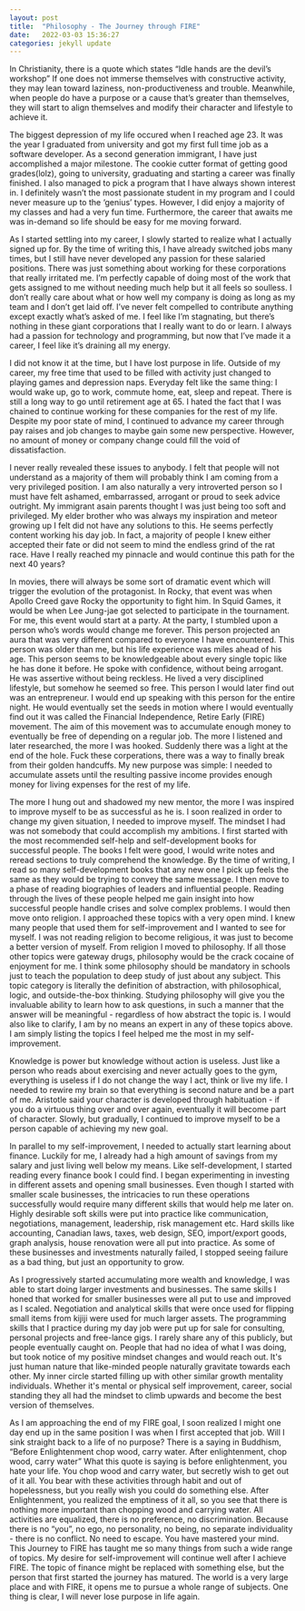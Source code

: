 ```yaml
---
layout: post
title:  "Philosophy - The Journey through FIRE"
date:   2022-03-03 15:36:27
categories: jekyll update
---
```


In Christianity, there is a quote which states “Idle hands are the devil’s workshop” If one does not immerse themselves with constructive activity, they may lean toward laziness, non-productiveness and trouble. Meanwhile, when people do have a purpose or a cause that’s greater than themselves, they will start to align themselves and modify their character and lifestyle to achieve it.

The biggest depression of my life occured when I reached age 23. It was the year I graduated from university and got my first full time job as a software developer. As a second generation immigrant, I have just accomplished a major milestone. The cookie cutter format of getting good grades(lolz), going to university, graduating and starting a career was finally finished. I also managed to pick a program that I have always shown interest in. I definitely  wasn’t the most passionate student in my program and I could never measure up to the ‘genius’ types. However, I did enjoy a majority of my classes and had a very fun time. Furthermore, the career that awaits me was in-demand so life should be easy for me moving forward.

As I started settling into my career, I slowly started to realize what I actually signed up for. By the time of writing this, I have already switched jobs many times, but I still have never developed any passion for these salaried positions. There was just something about working for these corporations that really irritated me. I’m perfectly capable of doing most of the work that gets assigned to me without needing much help but it all feels so soulless. I don’t really care about what or how well my company is doing as long as my team and I don’t get laid off. I’ve never felt compelled to contribute anything except exactly what’s asked of me. I feel like I’m stagnating, but there’s nothing in these giant corporations that I really want to do or learn. I always had a passion for technology and programming, but now that I’ve made it a career, I feel like it’s draining all my energy. 

I did not know it at the time, but I have lost purpose in life. Outside of my career, my free time that used to be filled with activity just changed to playing games and depression naps. Everyday felt like the same thing: I would wake up, go to work, commute home, eat, sleep and repeat. There is still a long way to go until retirement age at 65. I hated the fact that I was chained to continue working for these companies for the rest of my life. Despite my poor state of mind, I continued to advance my career through pay raises and job changes to maybe gain some new perspective. However, no amount of money or company change could fill the void of dissatisfaction. 

I never really revealed these issues to anybody. I felt that people will not understand as a majority of them will probably think I am coming from a very privileged position. I am also naturally a very introverted person so I must have felt ashamed, embarrassed, arrogant or proud to seek advice outright. My immigrant asain parents thought I was just being too soft and privileged. My elder brother who was always my inspiration and meteor growing up I felt did not have any solutions to this. He seems perfectly content working his day job. In fact, a majority of people I knew either accepted their fate or did not seem to mind the endless grind of the rat race. Have I really reached my pinnacle and would continue this path for the next 40 years?

In movies, there will always be some sort of dramatic event which will trigger the evolution of the protagonist. In Rocky, that event was when Apollo Creed gave Rocky the opportunity to fight him. In Squid Games, it would be when Lee Jung-jae got selected to participate in the tournament. For me, this event would start at a party. At the party, I stumbled upon a person who’s words would change me forever. This person projected an aura that was very different compared to everyone I have encountered. This person was older than me, but his life experience was miles ahead of his age. This person seems to be knowledgeable about every single topic like he has done it before. He spoke with confidence, without being arrogant. He was assertive without being reckless. He lived a very disciplined lifestyle, but somehow he seemed so free. This person I would later find out was an entrepreneur. I would end up speaking with this person for the entire night. He would eventually set the seeds in motion where I would eventually find out it was called the Financial Independence, Retire Early (FIRE) movement. The aim of this movement was to accumulate enough money to eventually be free of depending on a regular job. The more I listened and later researched, the more I was hooked. Suddenly there was a light at the end of the hole. Fuck these corperations, there was a way to finally break from their golden handcuffs. My new purpose was simple: I needed to accumulate assets until the resulting passive income provides enough money for living expenses for the rest of my life.

The more I hung out and shadowed my new mentor, the more I was inspired to improve myself to be as successful as he is. I soon realized in order to change my given situation, I needed to improve myself. The mindset I had was not somebody that could accomplish my ambitions. I first started with the most recommended self-help and self-development books for successful people. The books I felt were good, I would write notes and reread sections to truly comprehend the knowledge. By the time of writing, I read so many self-development books that any new one I pick up feels the same as they would be trying to convey the same message. I then move to a phase of reading biographies of leaders and influential people. Reading through the lives of these people helped me gain insight into how successful people handle crises and solve complex problems. I would then move onto religion. I approached these topics with a very open mind. I knew many people that used them for self-improvement and I wanted to see for myself. I was not reading religion to become religious, it was just to become a better version of myself. From religion I moved to philosophy. If all those other topics were gateway drugs, philosophy would be the crack cocaine of enjoyment for me. I think some philosophy should be mandatory in schools just to teach the population to deep study of just about any subject. This topic category is literally the definition of abstraction, with philosophical, logic, and outside-the-box thinking. Studying philosophy will give you the invaluable ability to learn how to ask questions, in such a manner that the answer will be meaningful - regardless of how abstract the topic is. I would also like to clarify, I am by no means an expert in any of these topics above. I am simply listing the topics I feel helped me the most in my self-improvement.

Knowledge is power but knowledge without action is useless. Just like a person who reads about exercising and never actually goes to the gym, everything is useless if I do not change the way I act, think or live my life. I needed to rewire my brain so that everything is second nature and be a part of me. Aristotle said your character is developed through habituation - if you do a virtuous thing over and over again, eventually it will become part of character. Slowly, but gradually, I continued to improve myself to be a person capable of achieving my new goal.

In parallel to my self-improvement, I needed to actually start learning about finance. Luckily for me, I already had a high amount of savings from my salary and just living well below my means. Like self-development, I started reading every finance book I could find. I began experimenting in investing in different assets and opening small businesses. Even though I started with smaller scale businesses, the intricacies to run these operations successfully would require many different skills that would help me later on. Highly desirable soft skills were put into practice like communication, negotiations, management, leadership, risk management etc. Hard skills like accounting, Canadian laws, taxes, web design, SEO, import/export goods, graph analysis, house renovation were all put into practice. As some of these businesses and investments naturally failed, I stopped seeing failure as a bad thing, but just an opportunity to grow. 

As I progressively started accumulating more wealth and knowledge, I was able to start doing larger investments and businesses. The same skills I honed that worked for smaller businesses were all put to use and improved as I scaled. Negotiation and analytical skills that were once used for flipping small items from kijiji were used for much larger assets. The programming skills that I practice during my day job were put up for sale for consulting, personal projects and free-lance gigs. I rarely share any of this publicly, but people eventually caught on. People that had no idea of what I was doing, but took notice of my positive mindset changes and would reach out. It's just human nature that like-minded people naturally gravitate towards each other. My inner circle started filling up with other similar growth mentality individuals. Whether it's mental or physical self improvement, career, social standing they all had the mindset to climb upwards and become the best version of themselves. 

As I am approaching the end of my FIRE goal, I soon realized I might one day end up in the same position I was when I first accepted that job. Will I sink straight back to a life of no purpose? There is a saying in Buddhism, “Before Enlightenment chop wood, carry water. After enlightenment, chop wood, carry water” What this quote is saying is before enlightenment, you hate your life. You chop wood and carry water, but secretly wish to get out of it all. You bear with these activities through habit and out of hopelessness, but you really wish you could do something else. After Enlightenment, you realized the emptiness of it all, so you see that there is nothing more important than chopping wood and carrying water. All activities are equalized, there is no preference, no discrimination. Because there is no “you”, no ego, no personality, no being, no separate individuality - there is no conflict. No need to escape. You have mastered your mind. This Journey to FIRE has taught me so many things from such a wide range of topics. My desire for self-improvement will continue well after I achieve FIRE. The topic of finance might be replaced with something else, but the person that first started the journey has matured. The world is a very large place and with FIRE, it opens me to pursue a whole range of subjects. One thing is clear, I will never lose purpose in life again.

